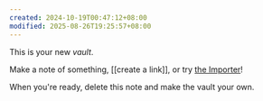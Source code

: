```yaml
---
created: 2024-10-19T00:47:12+08:00
modified: 2025-08-26T19:25:57+08:00
---
```


This is your new _vault_.

Make a note of something, [[create a link]], or try [the Importer](https://help.obsidian.md/Plugins/Importer)!

When you're ready, delete this note and make the vault your own.
